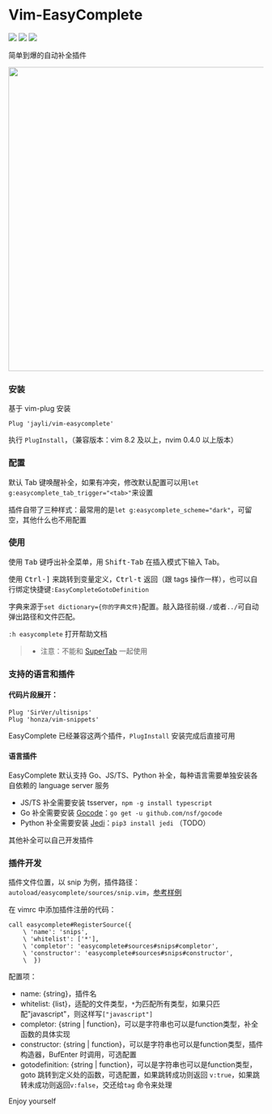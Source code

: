 # Vim-EasyComplete

![](https://img.shields.io/badge/VimScript-Only-orange.svg) ![](https://img.shields.io/badge/MacOS-available-brightgreen.svg) ![](https://img.shields.io/badge/license-MIT-blue.svg)

简单到爆的自动补全插件

<img src="https://gw.alicdn.com/imgextra/i4/O1CN01fz8bi11L9I81HjnfR_!!6000000001256-1-tps-843-448.gif" width=600>

### 安装

基于 vim-plug 安装

    Plug 'jayli/vim-easycomplete'

执行 `PlugInstall`，（兼容版本：vim 8.2 及以上，nvim 0.4.0 以上版本）

### 配置

默认 Tab 键唤醒补全，如果有冲突，修改默认配置可以用`let g:easycomplete_tab_trigger="<tab>"`来设置

插件自带了三种样式：最常用的是`let g:easycomplete_scheme="dark"`，可留空，其他什么也不用配置

### 使用

使用 <kbd>Tab</kbd> 键呼出补全菜单，用 <kbd>Shift-Tab</kbd> 在插入模式下输入 Tab。

使用 <kbd>Ctrl-]</kbd> 来跳转到变量定义，<kbd>Ctrl-t</kbd> 返回（跟 tags 操作一样），也可以自行绑定快捷键`:EasyCompleteGotoDefinition`

字典来源于`set dictionary={你的字典文件}`配置。敲入路径前缀`./`或者`../`可自动弹出路径和文件匹配。

`:h easycomplete` 打开帮助文档

> - 注意：不能和 [SuperTab](https://github.com/ervandew/supertab) 一起使用

### 支持的语言和插件

#### 代码片段展开：

    Plug 'SirVer/ultisnips'
    Plug 'honza/vim-snippets'

EasyComplete 已经兼容这两个插件，`PlugInstall` 安装完成后直接可用

#### 语言插件

EasyComplete 默认支持 Go、JS/TS、Python 补全，每种语言需要单独安装各自依赖的 language server 服务

- JS/TS 补全需要安装 tsserver，`npm -g install typescript`
- Go 补全需要安装 [Gocode](https://github.com/nsf/gocode)：`go get -u github.com/nsf/gocode`
- Python 补全需要安装 [Jedi](https://pypi.org/project/jedi/)：`pip3 install jedi` （TODO）

其他补全可以自己开发插件

### 插件开发

插件文件位置，以 snip 为例，插件路径：`autoload/easycomplete/sources/snip.vim`，[参考样例](https://github.com/jayli/vim-easycomplete/blob/master/autoload/easycomplete/sources/snips.vim)

在 vimrc 中添加插件注册的代码：

```
call easycomplete#RegisterSource({
    \ 'name': 'snips',
    \ 'whitelist': ['*'],
    \ 'completor': 'easycomplete#sources#snips#completor',
    \ 'constructor': 'easycomplete#sources#snips#constructor',
    \  })
```

配置项：

- name: {string}，插件名
- whitelist: {list}，适配的文件类型，`*`为匹配所有类型，如果只匹配"javascript"，则这样写`["javascript"]`
- completor: {string | function}，可以是字符串也可以是function类型，补全函数的具体实现
- constructor: {string | function}，可以是字符串也可以是function类型，插件构造器，BufEnter 时调用，可选配置
- gotodefinition: {string | function}，可以是字符串也可以是function类型，goto 跳转到定义处的函数，可选配置，如果跳转成功则返回 `v:true`，如果跳转未成功则返回`v:false`，交还给`tag` 命令来处理

Enjoy yourself
